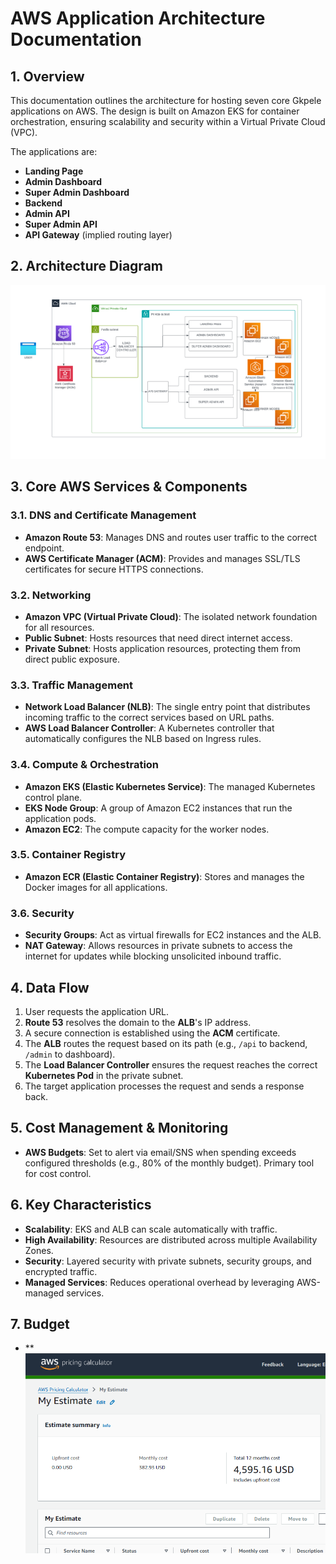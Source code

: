 # AWS Application Architecture Documentation

## 1. Overview

This documentation outlines the architecture for hosting seven core Gkpele applications on AWS. The design is built on Amazon EKS for container orchestration, ensuring scalability and security within a Virtual Private Cloud (VPC).

The applications are:
- **Landing Page**
- **Admin Dashboard**
- **Super Admin Dashboard**
- **Backend**
- **Admin API**
- **Super Admin API**
- **API Gateway** (implied routing layer)

## 2. Architecture Diagram

![Architecture Diagram](archi.png)

## 3. Core AWS Services & Components

### 3.1. DNS and Certificate Management
- **Amazon Route 53**: Manages DNS and routes user traffic to the correct endpoint.
- **AWS Certificate Manager (ACM)**: Provides and manages SSL/TLS certificates for secure HTTPS connections.

### 3.2. Networking
- **Amazon VPC (Virtual Private Cloud)**: The isolated network foundation for all resources.
- **Public Subnet**: Hosts resources that need direct internet access.
- **Private Subnet**: Hosts application resources, protecting them from direct public exposure.

### 3.3. Traffic Management
- **Network Load Balancer (NLB)**: The single entry point that distributes incoming traffic to the correct services based on URL paths.
- **AWS Load Balancer Controller**: A Kubernetes controller that automatically configures the NLB based on Ingress rules.

### 3.4. Compute & Orchestration
- **Amazon EKS (Elastic Kubernetes Service)**: The managed Kubernetes control plane.
- **EKS Node Group**: A group of Amazon EC2 instances that run the application pods.
- **Amazon EC2**: The compute capacity for the worker nodes.

### 3.5. Container Registry
- **Amazon ECR (Elastic Container Registry)**: Stores and manages the Docker images for all applications.

### 3.6. Security
- **Security Groups**: Act as virtual firewalls for EC2 instances and the ALB.
- **NAT Gateway**: Allows resources in private subnets to access the internet for updates while blocking unsolicited inbound traffic.

## 4. Data Flow

1.  User requests the application URL.
2.  **Route 53** resolves the domain to the **ALB**'s IP address.
3.  A secure connection is established using the **ACM** certificate.
4.  The **ALB** routes the request based on its path (e.g., `/api` to backend, `/admin` to dashboard).
5.  The **Load Balancer Controller** ensures the request reaches the correct **Kubernetes Pod** in the private subnet.
6.  The target application processes the request and sends a response back.

## 5. Cost Management & Monitoring

- **AWS Budgets**: Set to alert via email/SNS when spending exceeds configured thresholds (e.g., 80% of the monthly budget). Primary tool for cost control.


## 6. Key Characteristics

- **Scalability**: EKS and ALB can scale automatically with traffic.
- **High Availability**: Resources are distributed across multiple Availability Zones.
- **Security**: Layered security with private subnets, security groups, and encrypted traffic.
- **Managed Services**: Reduces operational overhead by leveraging AWS-managed services.

## 7. Budget

- **![AWS cost Architecture](cost.png)
